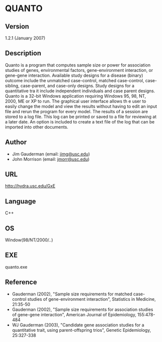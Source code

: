 # QUANTO

## Version
1.2.1 (January 2007)

## Description
Quanto is a program that computes sample size or power for association studies of genes, environmental factors, gene-environment interaction, or gene-gene interaction. Available study designs for a disease (binary) outcome include the unmatched case-control, matched case-control, case-sibling, case-parent, and case-only designs. Study designs for a quantitative tra it include independent individuals and case parent designs. Quanto is a 32-bit Windows application requiring Windows 95, 98, NT, 2000, ME or XP to run. The graphical user interface allows th e user to easily change the model and view the results without having to edit an input file and rerun the program for every model. The results of a session are stored to a log file. This log can be printed or saved to a file for reviewing at a later date. An option is included to create a text file of the log that can be imported into other documents.

## Author
* Jim Gauderman (email: jimg@usc.edu)
* John Morrison (email: jmorr@usc.edu)

## URL
http://hydra.usc.edu/GxE

## Language
C++

## OS
Window(98/NT/2000/..)

## EXE
quanto.exe

## Reference
* Gauderman (2002), "Sample size requirements for matched case-control studies of gene-environment interaction", Statistics in Medicine, 21:35-50
* Gauderman (2002), "Sample size requirements for association studies of gene-gene interaction", American Journal of Epidemiology, 155:478-484
* WJ Gauderman (2003), "Candidate gene association studies for a quantitative trait, using parent-offspring trios", Genetic Epidemiology, 25:327-338